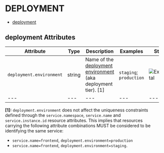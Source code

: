 
<!--- Hugo front matter used to generate the website version of this page:
--->

# DEPLOYMENT

- [deployment](#deployment)


## deployment Attributes

| Attribute  | Type | Description  | Examples  | Stability |
|---|---|---|---|---|
| `deployment.environment` | string | Name of the [deployment environment](https://wikipedia.org/wiki/Deployment_environment) (aka deployment tier). [1] | `staging`; `production` | ![Experimental](https://img.shields.io/badge/-experimental-blue) |
|---|---|---|---|---|

**[1]:** `deployment.environment` does not affect the uniqueness constraints defined through
the `service.namespace`, `service.name` and `service.instance.id` resource attributes.
This implies that resources carrying the following attribute combinations MUST be
considered to be identifying the same service:

* `service.name=frontend`, `deployment.environment=production`
* `service.name=frontend`, `deployment.environment=staging`.


